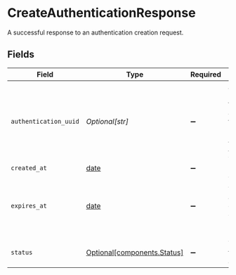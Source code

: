 # CreateAuthenticationResponse

A successful response to an authentication creation request.


## Fields

| Field                                                                                           | Type                                                                                            | Required                                                                                        | Description                                                                                     |
| ----------------------------------------------------------------------------------------------- | ----------------------------------------------------------------------------------------------- | ----------------------------------------------------------------------------------------------- | ----------------------------------------------------------------------------------------------- |
| `authentication_uuid`                                                                           | *Optional[str]*                                                                                 | :heavy_minus_sign:                                                                              | A unique identifier for the authentication that you can use on the /check and /retry endpoints. |
| `created_at`                                                                                    | [date](https://docs.python.org/3/library/datetime.html#date-objects)                            | :heavy_minus_sign:                                                                              | N/A                                                                                             |
| `expires_at`                                                                                    | [date](https://docs.python.org/3/library/datetime.html#date-objects)                            | :heavy_minus_sign:                                                                              | The time at which the authentication expires and can no longer be checked or retried.           |
| `status`                                                                                        | [Optional[components.Status]](../../models/components/status.md)                                | :heavy_minus_sign:                                                                              | The status of the authentication.                                                               |
